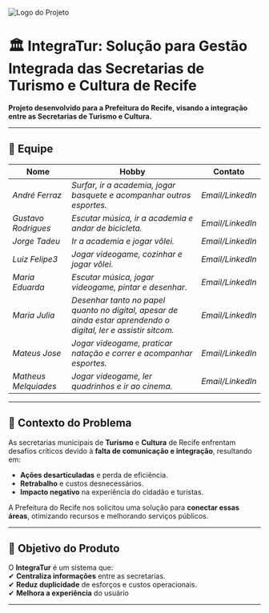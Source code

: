 ![Logo do Projeto](/assets/logo.png)

# 🏛️ IntegraTur: Solução para Gestão Integrada das Secretarias de Turismo e Cultura de Recife  

**Projeto desenvolvido para a Prefeitura do Recife, visando a integração entre as Secretarias de Turismo e Cultura.**  

---

## 👥 Equipe  
| Nome | Hobby | Contato |  
|------|--------|---------|  
| *André Ferraz* | *Surfar, ir a academia, jogar basquete e acompanhar outros esportes.* | *Email/LinkedIn* |  
| *Gustavo Rodrigues* | *Escutar música, ir a academia e andar de bicicleta.* | *Email/LinkedIn* |  
| *Jorge Tadeu* | *Ir a academia e jogar vôlei.* | *Email/LinkedIn* |
| *Luiz Felipe3* | *Jogar videogame, cozinhar e jogar vôlei.* | *Email/LinkedIn* |  
| *Maria Eduarda* | *Escutar música, jogar videogame, pintar e desenhar.* | *Email/LinkedIn* |  
| *Maria Julia* | *Desenhar tanto no papel quanto no digital, apesar de ainda estar aprendendo o digital, ler e assistir sitcom.* | *Email/LinkedIn* |  
| *Mateus Jose* | *Jogar videogame, praticar natação e correr e acompanhar esportes.* | *Email/LinkedIn* |  
| *Matheus Melquiades* | *Jogar videogame, ler quadrinhos e ir ao cinema.* | *Email/LinkedIn* |  
  
---

## 📌 Contexto do Problema  
As secretarias municipais de **Turismo** e **Cultura** de Recife enfrentam desafios críticos devido à **falta de comunicação e integração**, resultando em:  
- **Ações desarticuladas** e perda de eficiência.  
- **Retrabalho** e custos desnecessários.  
- **Impacto negativo** na experiência do cidadão e turistas.  

A Prefeitura do Recife nos solicitou uma solução para **conectar essas áreas**, otimizando recursos e melhorando serviços públicos.  

---

## 🎯 Objetivo do Produto  
O **IntegraTur** é um sistema que:  
✔ **Centraliza informações** entre as secretarias.    
✔ **Reduz duplicidade** de esforços e custos operacionais.  
✔ **Melhora a experiência** do usuário



--- 